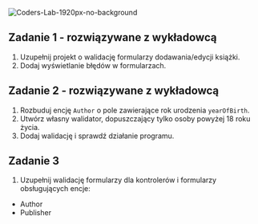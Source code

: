 ![Coders-Lab-1920px-no-background](https://user-images.githubusercontent.com/152855/73064373-5ed69780-3ea1-11ea-8a71-3d370a5e7dd8.png)


## Zadanie 1 - rozwiązywane z wykładowcą

1. Uzupełnij projekt o walidację formularzy dodawania/edycji książki.
2. Dodaj wyświetlanie błędów w formularzach.

## Zadanie 2 - rozwiązywane z wykładowcą

1. Rozbuduj encję `Author` o pole zawierające rok urodzenia `yearOfBirth`.
2. Utwórz własny walidator, dopuszczający tylko osoby powyżej 18 roku życia.
3. Dodaj walidację i sprawdź działanie programu.

## Zadanie 3

1. Uzupełnij walidację formularzy dla kontrolerów i formularzy obsługujących encje:
- Author
- Publisher

